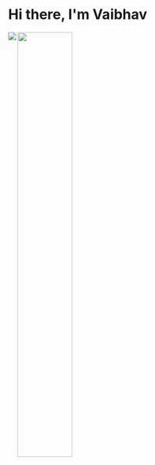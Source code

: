 # Hi there, I'm Vaibhav


<img align="left" src="https://github-readme-stats.vercel.app/api/top-langs?username=Vaibhav-Sandhir&show_icons=true&locale=en&layout=compact" />

<img align="left" width = "47%" src="https://github-readme-stats.vercel.app/api?username=Vaibhav-Sandhir&show_icons=true&locale=en" />
